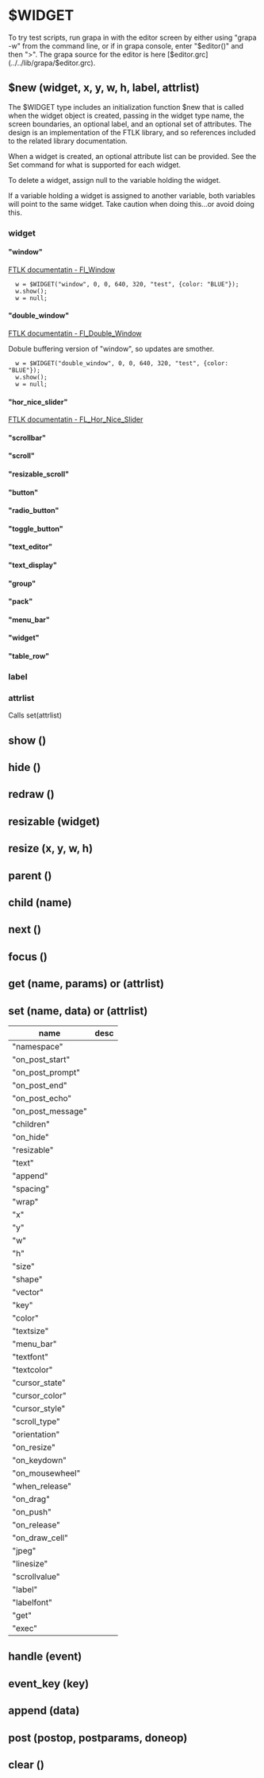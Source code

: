 # $WIDGET

To try test scripts, run grapa in with the editor screen by either using "grapa -w" from the command line, or if in grapa console, enter "$editor()" and then ">". The grapa source for the editor is here [$editor.grc](../../lib/grapa/$editor.grc).

## $new (widget, x, y, w, h, label, attrlist)
The $WIDGET type includes an initialization function $new that is called when the widget object is created, passing in the widget type name, the screen boundaries, an optional label, and an optional set of attributes. The design is an implementation of the FTLK library, and so references included to the related library documentation. 

When a widget is created, an optional attribute list can be provided. See the Set command for what is supported for each widget. 

To delete a widget, assign null to the variable holding the widget.

If a variable holding a widget is assigned to another variable, both variables will point to the same widget. Take caution when doing this...or avoid doing this. 

### widget

#### "window"
[FTLK documentatin - Fl_Window](https://www.fltk.org/doc-1.3/classFl__Window.html)

```
  w = $WIDGET("window", 0, 0, 640, 320, "test", {color: "BLUE"});
  w.show();
  w = null;
```

#### "double_window"
[FTLK documentatin - Fl_Double_Window](https://www.fltk.org/doc-1.3/classFl__Double__Window.html)

Dobule buffering version of "window", so updates are smother. 

```
  w = $WIDGET("double_window", 0, 0, 640, 320, "test", {color: "BLUE"});
  w.show();
  w = null;
```

#### "hor_nice_slider"
[FTLK documentatin - FL_Hor_Nice_Slider](https://www.fltk.org/doc-1.3/classFl__Hor__Nice__Slider.html)


#### "scrollbar"

#### "scroll"

#### "resizable_scroll"

#### "button"

#### "radio_button"

#### "toggle_button"

#### "text_editor"

#### "text_display"

#### "group"

#### "pack"

#### "menu_bar"

#### "widget"

#### "table_row"

### label

### attrlist
Calls set(attrlist)

## show ()

## hide ()

## redraw ()

## resizable (widget)

## resize (x, y, w, h)

## parent ()

## child (name)

## next ()

## focus ()

## get (name, params) or (attrlist)

## set (name, data) or (attrlist)

name | desc
------------ | -------------
"namespace" | 
"on_post_start" | 
"on_post_prompt" | 
"on_post_end" | 
"on_post_echo" | 
"on_post_message" | 
"children" | 
"on_hide" | 
"resizable" | 
"text" | 
"append" | 
"spacing" | 
"wrap" | 
"x" | 
"y" | 
"w" | 
"h" | 
"size" | 
"shape" | 
"vector" | 
"key" | 
"color" | 
"textsize" | 
"menu_bar" | 
"textfont" | 
"textcolor" | 
"cursor_state" | 
"cursor_color" | 
"cursor_style" | 
"scroll_type" | 
"orientation" | 
"on_resize" | 
"on_keydown" | 
"on_mousewheel" | 
"when_release" | 
"on_drag" | 
"on_push" | 
"on_release" | 
"on_draw_cell" | 
"jpeg" | 
"linesize" | 
"scrollvalue" | 
"label" | 
"labelfont" | 
"get" | 
"exec" | 


## handle (event)

## event_key (key)

## append (data)

## post (postop, postparams, doneop)

## clear ()
